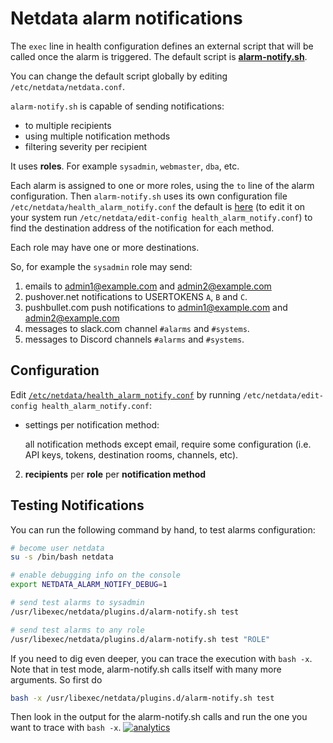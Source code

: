 # Netdata alarm notifications

The `exec` line in health configuration defines an external script that will be called once
the alarm is triggered. The default script is **[alarm-notify.sh](alarm-notify.sh.in)**.

You can change the default script globally by editing `/etc/netdata/netdata.conf`.

`alarm-notify.sh` is capable of sending notifications:

- to multiple recipients
- using multiple notification methods
- filtering severity per recipient

It uses **roles**. For example `sysadmin`, `webmaster`, `dba`, etc.

Each alarm is assigned to one or more roles, using the `to` line of the alarm configuration.
Then `alarm-notify.sh` uses its own configuration file `/etc/netdata/health_alarm_notify.conf`
the default is [here](health_alarm_notify.conf)
(to edit it on your system run `/etc/netdata/edit-config health_alarm_notify.conf`)
to find the destination address of the notification for each method.

Each role may have one or more destinations.

So, for example the `sysadmin` role may send:

1. emails to admin1@example.com and admin2@example.com
2. pushover.net notifications to USERTOKENS `A`, `B` and `C`.
3. pushbullet.com push notifications to admin1@example.com and admin2@example.com
4. messages to slack.com channel `#alarms` and `#systems`.
5. messages to Discord channels `#alarms` and `#systems`.

## Configuration

Edit [`/etc/netdata/health_alarm_notify.conf`](health_alarm_notify.conf)
by running `/etc/netdata/edit-config health_alarm_notify.conf`:

- settings per notification method:

   all notification methods except email, require some configuration
   (i.e. API keys, tokens, destination rooms, channels, etc).

2. **recipients** per **role** per **notification method**

## Testing Notifications

You can run the following command by hand, to test alarms configuration:

```sh
# become user netdata
su -s /bin/bash netdata

# enable debugging info on the console
export NETDATA_ALARM_NOTIFY_DEBUG=1

# send test alarms to sysadmin
/usr/libexec/netdata/plugins.d/alarm-notify.sh test

# send test alarms to any role
/usr/libexec/netdata/plugins.d/alarm-notify.sh test "ROLE"
```
If you need to dig even deeper, you can trace the execution with `bash -x`. Note that in test mode, alarm-notify.sh calls itself with many more arguments. So first do
 ```sh
 bash -x /usr/libexec/netdata/plugins.d/alarm-notify.sh test
 ```
 Then look in the output for the alarm-notify.sh calls and run the one you want to trace with `bash -x`. 
[![analytics](https://www.google-analytics.com/collect?v=1&aip=1&t=pageview&_s=1&ds=github&dr=https%3A%2F%2Fgithub.com%2Fnetdata%2Fnetdata&dl=https%3A%2F%2Fmy-netdata.io%2Fgithub.%2Fhealth%2Fnotifications%2FREADME&_u=MAC~&cid=5792dfd7-8dc4-476b-af31-da2fdb9f93d2&tid=UA-64295674-3)]()

